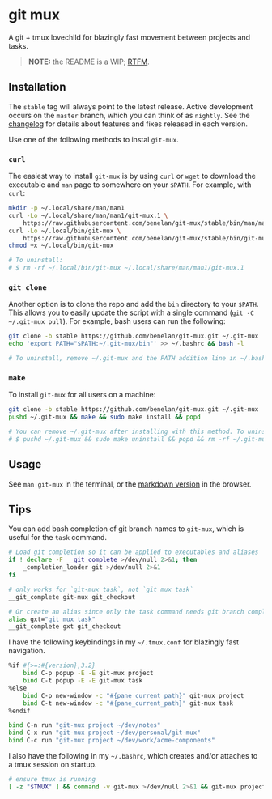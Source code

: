 # git mux

A git + tmux lovechild for blazingly fast movement between projects and tasks.

> **NOTE:** the README is a WIP; [RTFM](./docs/MANUAL.md).

## Installation

The `stable` tag will always point to the latest release. Active development
occurs on the `master` branch, which you can think of as `nightly`. See the
[changelog](./CHANGELOG.md) for details about features and fixes released in
each version.

Use one of the following methods to instal `git-mux`.

### `curl`

The easiest way to install `git-mux` is by using `curl` or `wget` to download
the executable and `man` page to somewhere on your `$PATH`. For example, with
`curl`:

```sh
mkdir -p ~/.local/share/man/man1
curl -Lo ~/.local/share/man/man1/git-mux.1 \
    https://raw.githubusercontent.com/benelan/git-mux/stable/bin/man/man1/git-mux.1
curl -Lo ~/.local/bin/git-mux \
    https://raw.githubusercontent.com/benelan/git-mux/stable/bin/git-mux
chmod +x ~/.local/bin/git-mux

# To uninstall:
# $ rm -rf ~/.local/bin/git-mux ~/.local/share/man/man1/git-mux.1
```

### `git clone`

Another option is to clone the repo and add the `bin` directory to your `$PATH`.
This allows you to easily update the script with a single command (`git -C
~/.git-mux pull`). For example, bash users can run the following:

```sh
git clone -b stable https://github.com/benelan/git-mux.git ~/.git-mux
echo 'export PATH="$PATH:~/.git-mux/bin"' >> ~/.bashrc && bash -l

# To uninstall, remove ~/.git-mux and the PATH addition line in ~/.bashrc
```

### `make`

To install `git-mux` for all users on a machine:

```sh
git clone -b stable https://github.com/benelan/git-mux.git ~/.git-mux
pushd ~/.git-mux && make && sudo make install && popd

# You can remove ~/.git-mux after installing with this method. To uninstall:
# $ pushd ~/.git-mux && sudo make uninstall && popd && rm -rf ~/.git-mux
```

## Usage

See `man git-mux` in the terminal, or the [markdown version](./docs/MANUAL.md)
in the browser.

## Tips

You can add bash completion of git branch names to `git-mux`, which is useful
for the `task` command.

```sh
# Load git completion so it can be applied to executables and aliases
if ! declare -F __git_complete >/dev/null 2>&1; then
    _completion_loader git >/dev/null 2>&1
fi

# only works for `git-mux task`, not `git mux task`
__git_complete git-mux git_checkout

# Or create an alias since only the task command needs git branch completion
alias gxt="git mux task"
__git_complete gxt git_checkout
```

I have the following keybindings in my `~/.tmux.conf` for blazingly fast
navigation.

```sh
%if #{>=:#{version},3.2}
    bind C-p popup -E -E git-mux project
    bind C-t popup -E -E git-mux task
%else
    bind C-p new-window -c "#{pane_current_path}" git-mux project
    bind C-t new-window -c "#{pane_current_path}" git-mux task
%endif

bind C-n run "git-mux project ~/dev/notes"
bind C-x run "git-mux project ~/dev/personal/git-mux"
bind C-c run "git-mux project ~/dev/work/acme-components"
```

I also have the following in my `~/.bashrc`, which creates and/or attaches
to a tmux session on startup.

```sh
# ensure tmux is running
[ -z "$TMUX" ] && command -v git-mux >/dev/null 2>&1 && git-mux project "$PWD"
```
